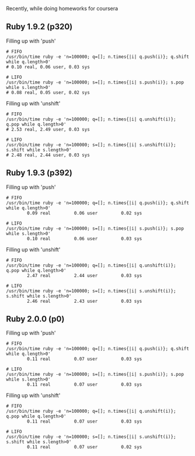 Recently, while doing homeworks for coursera 


Ruby 1.9.2 (p320)
-----------------

Filling up with 'push'

```
# FIFO
/usr/bin/time ruby -e 'n=100000; q=[]; n.times{|i| q.push(i)}; q.shift while q.length>0'
# 0.10 real, 0.06 user, 0.03 sys

# LIFO
/usr/bin/time ruby -e 'n=100000; s=[]; n.times{|i| s.push(i)}; s.pop while s.length>0'
# 0.08 real, 0.05 user, 0.02 sys
```


Filling up with 'unshift'
```
# FIFO
/usr/bin/time ruby -e 'n=100000; q=[]; n.times{|i| q.unshift(i)}; q.pop while q.length>0'
# 2.53 real, 2.49 user, 0.03 sys

# LIFO
/usr/bin/time ruby -e 'n=100000; s=[]; n.times{|i| s.unshift(i)}; s.shift while s.length>0'
# 2.48 real, 2.44 user, 0.03 sys
```


Ruby 1.9.3 (p392)
-----------------

Filling up with 'push'

```
# FIFO
/usr/bin/time ruby -e 'n=100000; q=[]; n.times{|i| q.push(i)}; q.shift while q.length>0'
        0.09 real         0.06 user         0.02 sys

# LIFO
/usr/bin/time ruby -e 'n=100000; s=[]; n.times{|i| s.push(i)}; s.pop while s.length>0'
        0.10 real         0.06 user         0.03 sys
```


Filling up with 'unshift'
```
# FIFO
/usr/bin/time ruby -e 'n=100000; q=[]; n.times{|i| q.unshift(i)}; q.pop while q.length>0'
        2.47 real         2.44 user         0.03 sys

# LIFO
/usr/bin/time ruby -e 'n=100000; s=[]; n.times{|i| s.unshift(i)}; s.shift while s.length>0'
        2.46 real         2.43 user         0.03 sys
```

Ruby 2.0.0 (p0)
--------------

Filling up with 'push'

```
# FIFO
/usr/bin/time ruby -e 'n=100000; q=[]; n.times{|i| q.push(i)}; q.shift while q.length>0'
        0.11 real         0.07 user         0.03 sys

# LIFO
/usr/bin/time ruby -e 'n=100000; s=[]; n.times{|i| s.push(i)}; s.pop while s.length>0'
        0.11 real         0.07 user         0.03 sys
```


Filling up with 'unshift'

```
# FIFO
/usr/bin/time ruby -e 'n=100000; q=[]; n.times{|i| q.unshift(i)}; q.pop while q.length>0'
        0.11 real         0.07 user         0.03 sys

# LIFO
/usr/bin/time ruby -e 'n=100000; s=[]; n.times{|i| s.unshift(i)}; s.shift while s.length>0'
        0.11 real         0.07 user         0.02 sys
```
